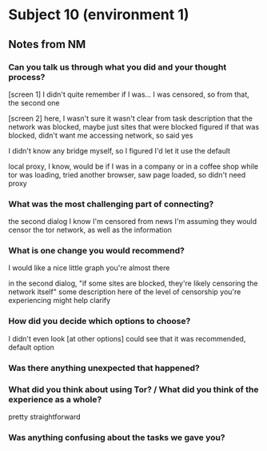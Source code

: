 Subject 10 (environment 1)
==========================

Notes from NM
-------------

### Can you talk us through what you did and your thought process?
[screen 1]
I didn't quite remember if I was...
I was censored, so from that, the second one

[screen 2]
here, I wasn't sure
it wasn't clear from task description that the network was blocked, maybe just sites that were blocked
figured if that was blocked, didn't want me accessing network, so said yes

I didn't know any bridge myself, so I figured I'd let it use the default

local proxy, I know, would be if I was in a company or in a coffee shop
while tor was loading, tried another browser, saw page loaded, so didn't need proxy

### What was the most challenging part of connecting?
the second dialog
I know I'm censored from news
I'm assuming they would censor the tor network, as well as the information

### What is one change you would recommend?
I would like a nice little graph
you're almost there

in the second dialog, "if some sites are blocked, they're likely censoring the network itself"
some description here of the level of censorship you're experiencing might help clarify


### How did you decide which options to choose?
I didn't even look [at other options]
could see that it was recommended, default option

### Was there anything unexpected that happened?
### What did you think about using Tor? / What did you think of the experience as a whole?
pretty straightforward

### Was anything confusing about the tasks we gave you?
